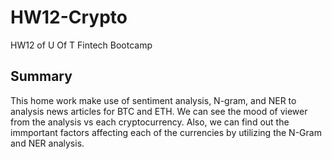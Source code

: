 # HW12-Crypto
HW12 of U Of T Fintech Bootcamp 

## Summary

This home work make use of sentiment analysis, N-gram, and NER to analysis news articles for BTC and ETH. We can see the mood of viewer from the analysis vs each cryptocurrency. Also, we can find out the immportant factors affecting each of the currencies by utilizing the N-Gram and NER analysis.